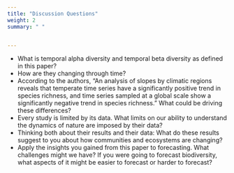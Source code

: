 ```yaml
---
title: "Discussion Questions"
weight: 2
summary: " "


---
```


* What is temporal alpha diversity and temporal beta diversity as defined in this paper?
* How are they changing through time?
* According to the authors, “An analysis of slopes by climatic regions reveals that temperate time series have a significantly positive trend in species richness, and time series sampled at a global scale show a significantly negative trend in species richness.” What could be driving these differences?
* Every study is limited by its data. What limits on our ability to understand the dynamics of nature are imposed by their data? 
* Thinking both about their results and their data: What do these results suggest to you about how communities and ecosystems are changing?
* Apply the insights you gained from this paper to forecasting. What challenges might we have? If you were going to forecast biodiversity, what aspects of it might be easier to forecast or harder to forecast?

